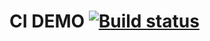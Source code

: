 # CI DEMO [![Build status](https://ci.appveyor.com/api/projects/status/pmg0md40j8tv606m?svg=true)](https://ci.appveyor.com/project/GafarovEvgenii/at1-2)
